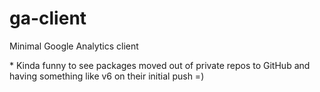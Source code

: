 # ga-client
Minimal Google Analytics client

\* Kinda funny to see packages moved out of private repos to GitHub and having something like v6 on their initial push =)
